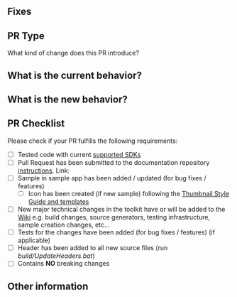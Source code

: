 <!-- 🚨 Please Do Not skip any instructions and information mentioned below as they are all required and essential to evaluate and test the PR. By fulfilling all the required information you will be able to reduce the volume of questions and most likely help merge the PR faster 🚨 -->

<!-- 👉 It is imperative to resolve ONE ISSUE PER PR and avoid making multiple changes unless the changes interrelate with each other -->

<!-- 📝 Please always keep the "☑️ Allow edits by maintainers" button checked in the Pull Request Template as it increases collaboration with the Toolkit maintainers by permitting commits to your PR branch (only) created from your fork. This can let us quickly make fixes for minor typos or forgotten StyleCop issues during review without needing to wait on you doing extra work. Let us help you help us! 🎉 -->

## Fixes

<!-- Add the relevant issue number after the word "Fixes" mentioned above (for ex: "## Fixes #1234") which will automatically close the issue once the PR is merged. -->

<!-- Add a brief overview here of the feature/bug & fix. -->

## PR Type

What kind of change does this PR introduce?

<!-- Please uncomment one or more options below that apply to this PR. -->

<!-- - Bugfix -->
<!-- - Feature -->
<!-- - Code style update (formatting) -->
<!-- - Refactoring (no functional changes, no api changes) -->
<!-- - Build or CI related changes -->
<!-- - Documentation content changes -->
<!-- - Sample app changes -->
<!-- - Other... Please describe: -->

## What is the current behavior?

<!-- Please describe the current behavior that you are modifying, or link to a relevant issue. -->

## What is the new behavior?

<!-- Describe how was this issue resolved or changed? -->

## PR Checklist

Please check if your PR fulfills the following requirements: <!-- and remove the ones that are not applicable to the current PR -->

- [ ] Tested code with current [supported SDKs](../#supported)
- [ ] Pull Request has been submitted to the documentation repository [instructions](../blob/main/Contributing.md#docs). Link: <!-- docs PR link -->
- [ ] Sample in sample app has been added / updated (for bug fixes / features)
  - [ ] Icon has been created (if new sample) following the [Thumbnail Style Guide and templates](https://github.com/CommunityToolkit/WindowsCommunityToolkit-design-assets)
- [ ] New major technical changes in the toolkit have or will be added to the [Wiki](https://github.com/CommunityToolkit/WindowsCommunityToolkit/wiki) e.g. build changes, source generators, testing infrastructure, sample creation changes, etc...
- [ ] Tests for the changes have been added (for bug fixes / features) (if applicable)
- [ ] Header has been added to all new source files (run _build/UpdateHeaders.bat_)
- [ ] Contains **NO** breaking changes

<!-- If this PR contains a breaking change, please describe the impact and migration path for existing applications below.
Please note that breaking changes are likely to be rejected within minor release cycles or held until major versions. -->

## Other information

<!-- Please add any other information that might be helpful to reviewers. -->